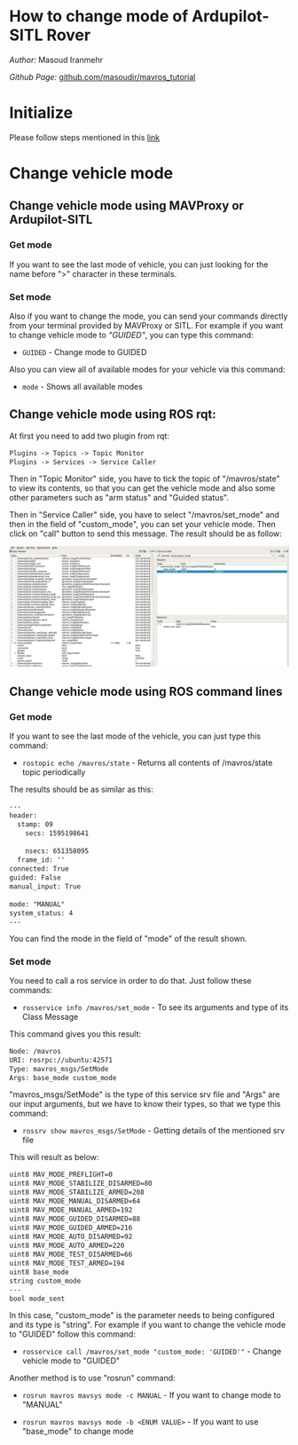 # How to change mode of Ardupilot-SITL Rover

*Author:* Masoud Iranmehr

*Github Page:* [github.com/masoudir/mavros_tutorial](https://github.com/masoudir/mavros_tutorial)

# Initialize

Please follow steps mentioned in this [link](../index.md)

# Change vehicle mode

## Change vehicle mode using MAVProxy or Ardupilot-SITL

### Get mode

If you want to see the last mode of vehicle, you can just looking for the name before ">" character in these terminals.

### Set mode

Also if you want to change the mode, you can send your commands directly from your terminal provided by MAVProxy or SITL. For example if you want to change vehicle mode to *"GUIDED"*, you can type this command:

* `GUIDED` - Change mode to GUIDED

Also you can view all of available modes for your vehicle via this command:

* `mode` - Shows all available modes

## Change vehicle mode using ROS rqt:

At first you need to add two plugin from rqt:

    Plugins -> Topics -> Topic Monitor
    Plugins -> Services -> Service Caller
    
Then in "Topic Monitor" side, you have to tick the topic of "/mavros/state" to view its contents, so that you can get 
the vehicle mode and also some other parameters such as "arm status" and "Guided status".

Then in "Service Caller" side, you have to select "/mavros/set_mode" and then in the field of "custom_mode", you can set
your vehicle mode. Then click on "call" button to send this message. The result should be as follow:

![Screenshot](../img/ch1_rqt_setmode.jpg)

## Change vehicle mode using ROS command lines

### Get mode

If you want to see the last mode of the vehicle, you can just type this command:

* `rostopic echo /mavros/state` - Returns all contents of /mavros/state topic periodically

The results should be as similar as this:

    ---                                                                                                                                                                    
    header:                                                                                                                                                                
      stamp: 09                                                                                                                                                            
        secs: 1595198641                                                                                                                                                   
                                                                                                                                                                           
        nsecs: 651358095                                                                                                                                                   
      frame_id: ''                                                                                                                                                         
    connected: True                                                                                                                                                        
    guided: False                                                                                                                                                          
    manual_input: True                                                                                                                                                     
                                                                                                                                                                           
    mode: "MANUAL"                                                                                                                                                         
    system_status: 4                                                                                                                                                       
    --- 
    
You can find the mode in the field of "mode" of the result shown.

### Set mode

You need to call a ros service in order to do that. Just follow these commands:

* `rosservice info /mavros/set_mode` - To see its arguments and type of its Class Message

This command gives you this result:

    Node: /mavros
    URI: rosrpc://ubuntu:42571
    Type: mavros_msgs/SetMode
    Args: base_mode custom_mode

"mavros_msgs/SetMode" is the type of this service srv file and "Args" are our input arguments, but we have to know their types, so that we type this command:

* `rossrv show mavros_msgs/SetMode` - Getting details of the mentioned srv file

This will result as below:

    uint8 MAV_MODE_PREFLIGHT=0
    uint8 MAV_MODE_STABILIZE_DISARMED=80
    uint8 MAV_MODE_STABILIZE_ARMED=208
    uint8 MAV_MODE_MANUAL_DISARMED=64
    uint8 MAV_MODE_MANUAL_ARMED=192
    uint8 MAV_MODE_GUIDED_DISARMED=88
    uint8 MAV_MODE_GUIDED_ARMED=216
    uint8 MAV_MODE_AUTO_DISARMED=92
    uint8 MAV_MODE_AUTO_ARMED=220
    uint8 MAV_MODE_TEST_DISARMED=66
    uint8 MAV_MODE_TEST_ARMED=194
    uint8 base_mode
    string custom_mode
    ---
    bool mode_sent

In this case, "custom_mode" is the parameter needs to being configured and its type is "string". For example if you want to change the vehicle 
mode to "GUIDED" follow this command:

* `rosservice call /mavros/set_mode "custom_mode: 'GUIDED'"` - Change vehicle mode to "GUIDED"

Another method is to use "rosrun" command:

* `rosrun mavros mavsys mode -c MANUAL` - If you want to change mode to "MANUAL"

* `rosrun mavros mavsys mode -b <ENUM VALUE>` - If you want to use "base_mode" to change mode

